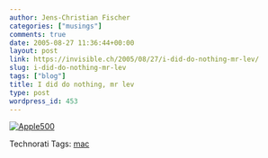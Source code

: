 ```yaml
---
author: Jens-Christian Fischer
categories: ["musings"]
comments: true
date: 2005-08-27 11:36:44+00:00
layout: post
link: https://invisible.ch/2005/08/27/i-did-do-nothing-mr-lev/
slug: i-did-do-nothing-mr-lev
tags: ["blog"]
title: I did do nothing, mr lev
type: post
wordpress_id: 453
---
```



[![Apple500](/apple500-tm.jpg)](/apple500.png)





Technorati Tags: [mac](https://technorati.com/tag/mac)
